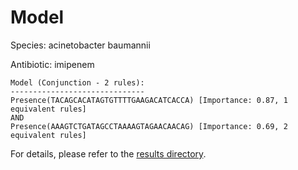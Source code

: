 
# Model

Species: acinetobacter baumannii

Antibiotic: imipenem

```
Model (Conjunction - 2 rules):
------------------------------
Presence(TACAGCACATAGTGTTTTGAAGACATCACCA) [Importance: 0.87, 1 equivalent rules]
AND
Presence(AAAGTCTGATAGCCTAAAAGTAGAACAACAG) [Importance: 0.69, 2 equivalent rules]

```

For details, please refer to the [results directory](../../../../../results/scm_b/acinetobacter+baumannii/imipenem/repeat_9/).

